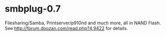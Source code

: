 smbplug-0.7
===========

Filesharing/Samba, Printserver/p910nd and much more, all in NAND Flash.  See  http://forum.doozan.com/read.php?4,9422 for details.